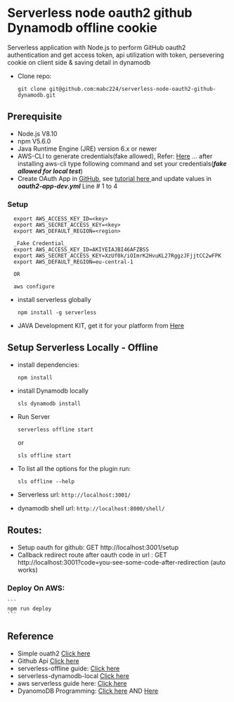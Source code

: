# Serverless node oauth2 github Dynamodb offline cookie

Serverless application with Node.js to perform GitHub oauth2 authentication and get access token, api utilization with token, persevering cookie on client side & saving detail in dynamodb

* Clone repo:

    ```
    git clone git@github.com:mabc224/serverless-node-oauth2-github-dynamodb.git
    ```


## Prerequisite

* Node.js V8.10
* npm V5.6.0
* Java Runtime Engine (JRE) version 6.x or newer
* AWS-CLI to generate credentials(fake allowed), Refer: [Here](https://docs.aws.amazon.com/cli/latest/userguide/cli-install-macos.html) ... after installing aws-cli type following command and set your credentials(***fake allowed for local test***)
* Create OAuth App in [GitHub](https://github.com/settings/developers), see [tutorial here ](https://developer.github.com/apps/building-oauth-apps/creating-an-oauth-app/) and update values in ***oauth2-app-dev.yml*** Line # 1 to 4

### Setup

```
  export AWS_ACCESS_KEY_ID=<key>
  export AWS_SECRET_ACCESS_KEY=<key>
  export AWS_DEFAULT_REGION=<region>

  _Fake Credential_
  export AWS_ACCESS_KEY_ID=AKIYEIAJBI46AFZBSS
  export AWS_SECRET_ACCESS_KEY=XzUf0k/iOImrK2HvuKL27RggzJFjjtCC2wFPK
  export AWS_DEFAULT_REGION=eu-central-1

  OR

  aws configure
 ``` 


* install serverless globally

  ```
  npm install -g serverless
  ```

* JAVA Development KIT, get it for your platform from [Here](http://www.oracle.com/technetwork/java/javase/downloads/index.html)

## Setup Serverless Locally - Offline

* install dependencies:

    ```
    npm install
    ```

* install Dynamodb locally
  ```
  sls dynamodb install
  ```

* Run Server

    ```
    serverless offline start
    ```

    or

    ```
    sls offline start
    ```

- To list all the options for the plugin run:
    
    ```
    sls offline --help
    ```

- Serverless url: ```http://localhost:3001/```
- dynamodb shell url: ```http://localhost:8000/shell/```

## Routes:

  - Setup oauth for github: GET http://localhost:3001/setup
  - Callback redirect route after oauth code in url : GET http://localhost:3001?code=you-see-some-code-after-redirection (auto works)

### Deploy On AWS:

    ```
    npm run deploy
    ```

## Reference

* Simple ouath2 [Click here](https://www.npmjs.com/package/simple-oauth2)
* Github Api [Click here](https://developer.github.com/v3/)
* serverless-offline guide: [Click here](https://www.npmjs.com/package/serverless-offline)
* serverless-dynamodb-local [Click here](https://www.npmjs.com/package/serverless-dynamodb-local)
* aws serverless guide here: [Click here](https://serverless.com/framework/docs/providers/fn/guide/quick-start/)
* DyanomoDB Programming: [Click here](https://docs.aws.amazon.com/amazondynamodb/latest/developerguide/GettingStarted.NodeJs.04.html) AND [Here](https://docs.aws.amazon.com/sdk-for-javascript/v2/developer-guide/dynamodb-example-table-read-write.html)
